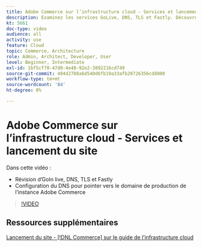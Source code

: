 ```yaml
---
title: Adobe Commerce sur l’infrastructure cloud - Services et lancement du site
description: Examinez les services GoLive, DNS, TLS et Fastly. Découvrez comment configurer le DNS pour qu’il pointe vers le domaine de production pour l’instance Adobe Commerce.
kt: 5661
doc-type: video
audience: all
activity: use
feature: Cloud
topic: Commerce, Architecture
role: Admin, Architect, Developer, User
level: Beginner, Intermediate
exl-id: 1bf5cf70-47d0-4e48-92e2-3892216cd749
source-git-commit: 404d2708a6d540d6fb19a33afb20726356cd8000
workflow-type: tm+mt
source-wordcount: '84'
ht-degree: 0%

---
```


# Adobe Commerce sur l’infrastructure cloud - Services et lancement du site

Dans cette vidéo :

- Révision d’GoIn live, DNS, TLS et Fastly
- Configuration du DNS pour pointer vers le domaine de production de l’instance Adobe Commerce

>[!VIDEO](https://video.tv.adobe.com/v/35697?quality=12&learn=on)

## Ressources supplémentaires

[Lancement du site - [!DNL Commerce] sur le guide de l’infrastructure cloud](https://experienceleague.adobe.com/docs/commerce-cloud-service/user-guide/launch/overview.html)
